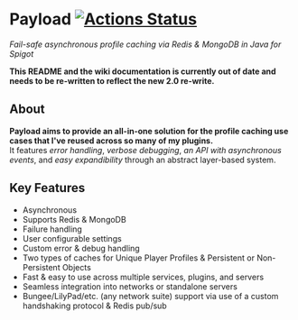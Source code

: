 # Payload [![Actions Status](https://github.com/jonahseguin/Payload/workflows/Java%20CI/badge.svg)](https://github.com/jonahseguin/Payload/actions)
*Fail-safe asynchronous profile caching via Redis &amp; MongoDB in Java for Spigot*

**This README and the wiki documentation is currently out of date and needs to be re-written to reflect the new 2.0 re-write.**

## About

**Payload aims to provide an all-in-one solution for the profile caching use cases that I've reused across so many of my plugins.**  
It features *error handling*, *verbose debugging*, *an API with asynchronous events*, and *easy expandibility* through an abstract layer-based system.


## Key Features
- Asynchronous
- Supports Redis & MongoDB
- Failure handling
- User configurable settings
- Custom error & debug handling
- Two types of caches for Unique Player Profiles & Persistent or Non-Persistent Objects
- Fast & easy to use across multiple services, plugins, and servers
- Seamless integration into networks or standalone servers
- Bungee/LilyPad/etc. (any network suite) support via use of a custom handshaking protocol & Redis pub/sub
